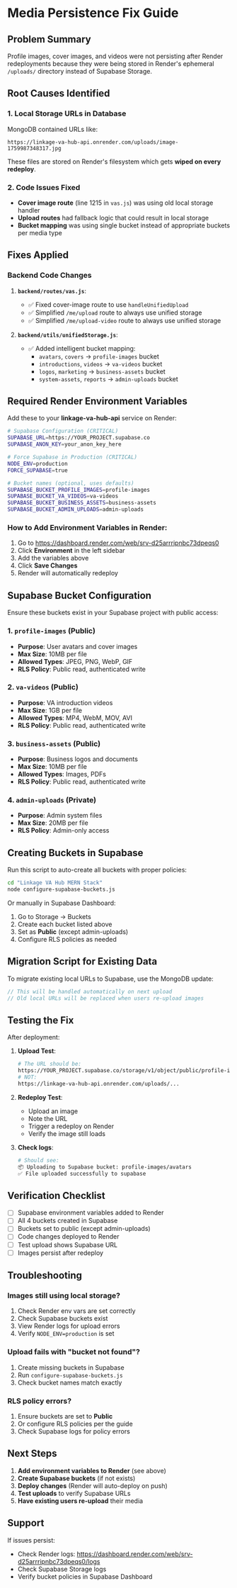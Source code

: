 # Media Persistence Fix Guide

## Problem Summary
Profile images, cover images, and videos were not persisting after Render redeployments because they were being stored in Render's ephemeral `/uploads/` directory instead of Supabase Storage.

## Root Causes Identified

### 1. **Local Storage URLs in Database**
MongoDB contained URLs like:
```
https://linkage-va-hub-api.onrender.com/uploads/image-1759987348317.jpg
```
These files are stored on Render's filesystem which gets **wiped on every redeploy**.

### 2. **Code Issues Fixed**
- **Cover image route** (line 1215 in `vas.js`) was using old local storage handler
- **Upload routes** had fallback logic that could result in local storage
- **Bucket mapping** was using single bucket instead of appropriate buckets per media type

## Fixes Applied

### Backend Code Changes

1. **`backend/routes/vas.js`**:
   - ✅ Fixed cover-image route to use `handleUnifiedUpload` 
   - ✅ Simplified `/me/upload` route to always use unified storage
   - ✅ Simplified `/me/upload-video` route to always use unified storage

2. **`backend/utils/unifiedStorage.js`**:
   - ✅ Added intelligent bucket mapping:
     - `avatars`, `covers` → `profile-images` bucket
     - `introductions`, `videos` → `va-videos` bucket
     - `logos`, `marketing` → `business-assets` bucket
     - `system-assets`, `reports` → `admin-uploads` bucket

## Required Render Environment Variables

Add these to your **linkage-va-hub-api** service on Render:

```bash
# Supabase Configuration (CRITICAL)
SUPABASE_URL=https://YOUR_PROJECT.supabase.co
SUPABASE_ANON_KEY=your_anon_key_here

# Force Supabase in Production (CRITICAL)
NODE_ENV=production
FORCE_SUPABASE=true

# Bucket names (optional, uses defaults)
SUPABASE_BUCKET_PROFILE_IMAGES=profile-images
SUPABASE_BUCKET_VA_VIDEOS=va-videos
SUPABASE_BUCKET_BUSINESS_ASSETS=business-assets
SUPABASE_BUCKET_ADMIN_UPLOADS=admin-uploads
```

### How to Add Environment Variables in Render:

1. Go to https://dashboard.render.com/web/srv-d25arrripnbc73dpeqs0
2. Click **Environment** in the left sidebar
3. Add the variables above
4. Click **Save Changes**
5. Render will automatically redeploy

## Supabase Bucket Configuration

Ensure these buckets exist in your Supabase project with public access:

### 1. `profile-images` (Public)
- **Purpose**: User avatars and cover images
- **Max Size**: 10MB per file
- **Allowed Types**: JPEG, PNG, WebP, GIF
- **RLS Policy**: Public read, authenticated write

### 2. `va-videos` (Public) 
- **Purpose**: VA introduction videos
- **Max Size**: 1GB per file
- **Allowed Types**: MP4, WebM, MOV, AVI
- **RLS Policy**: Public read, authenticated write

### 3. `business-assets` (Public)
- **Purpose**: Business logos and documents
- **Max Size**: 10MB per file
- **Allowed Types**: Images, PDFs
- **RLS Policy**: Public read, authenticated write

### 4. `admin-uploads` (Private)
- **Purpose**: Admin system files
- **Max Size**: 20MB per file
- **RLS Policy**: Admin-only access

## Creating Buckets in Supabase

Run this script to auto-create all buckets with proper policies:

```bash
cd "Linkage VA Hub MERN Stack"
node configure-supabase-buckets.js
```

Or manually in Supabase Dashboard:
1. Go to Storage → Buckets
2. Create each bucket listed above
3. Set as **Public** (except admin-uploads)
4. Configure RLS policies as needed

## Migration Script for Existing Data

To migrate existing local URLs to Supabase, use the MongoDB update:

```javascript
// This will be handled automatically on next upload
// Old local URLs will be replaced when users re-upload images
```

## Testing the Fix

After deployment:

1. **Upload Test**:
   ```bash
   # The URL should be:
   https://YOUR_PROJECT.supabase.co/storage/v1/object/public/profile-images/avatars/...
   # NOT:
   https://linkage-va-hub-api.onrender.com/uploads/...
   ```

2. **Redeploy Test**:
   - Upload an image
   - Note the URL
   - Trigger a redeploy on Render
   - Verify the image still loads

3. **Check logs**:
   ```bash
   # Should see:
   📦 Uploading to Supabase bucket: profile-images/avatars
   ✅ File uploaded successfully to supabase
   ```

## Verification Checklist

- [ ] Supabase environment variables added to Render
- [ ] All 4 buckets created in Supabase
- [ ] Buckets set to public (except admin-uploads)
- [ ] Code changes deployed to Render
- [ ] Test upload shows Supabase URL
- [ ] Images persist after redeploy

## Troubleshooting

### Images still using local storage?
1. Check Render env vars are set correctly
2. Check Supabase buckets exist
3. View Render logs for upload errors
4. Verify `NODE_ENV=production` is set

### Upload fails with "bucket not found"?
1. Create missing buckets in Supabase
2. Run `configure-supabase-buckets.js`
3. Check bucket names match exactly

### RLS policy errors?
1. Ensure buckets are set to **Public**
2. Or configure RLS policies per the guide
3. Check Supabase logs for policy errors

## Next Steps

1. **Add environment variables to Render** (see above)
2. **Create Supabase buckets** (if not exists)
3. **Deploy changes** (Render will auto-deploy on push)
4. **Test uploads** to verify Supabase URLs
5. **Have existing users re-upload** their media

## Support

If issues persist:
- Check Render logs: https://dashboard.render.com/web/srv-d25arrripnbc73dpeqs0/logs
- Check Supabase Storage logs
- Verify bucket policies in Supabase Dashboard